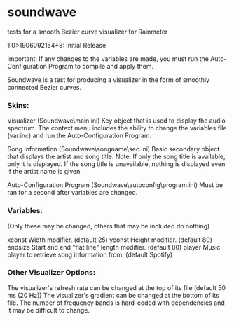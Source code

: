 # soundwave
tests for a smooth Bezier curve visualizer for Rainmeter

1.0>1906092154+8: Initial Release

Important: If any changes to the variables are made, you must run the Auto-Configuration Program to compile and apply them.

Soundwave is a test for producing a visualizer in the form of smoothly connected Bezier curves.

<h3>Skins:</h3>
Visualizer (Soundwave\main.ini)
Key object that is used to display the audio spectrum. The context menu includes the ability to change the variables file (var.inc) and run the Auto-Configuration Program.

Song Information (Soundwave\songname\sec.ini)
Basic secondary object that displays the artist and song title.
Note: If only the song title is available, only it is displayed. If the song title is unavailable, nothing is displayed even if the artist name is given.

Auto-Configuration Program (Soundwave\autoconfig\program.ini)
Must be ran for a second after variables are changed.

<h3>Variables:</h3>
(Only these may be changed, others that may be included do nothing)

xconst Width modifier. (default 25)
yconst Height modifier. (default 80)
endsize Start and end "flat line" length modifier. (default 80)
player Music player to retrieve song information from. (default Spotify)

<h3>Other Visualizer Options:</h3>
The visualizer's refresh rate can be changed at the top of its file (default 50 ms (20 Hz))
The visualizer's gradient can be changed at the bottom of its file.
The number of frequency bands is hard-coded with dependencies and it may be difficult to change.
